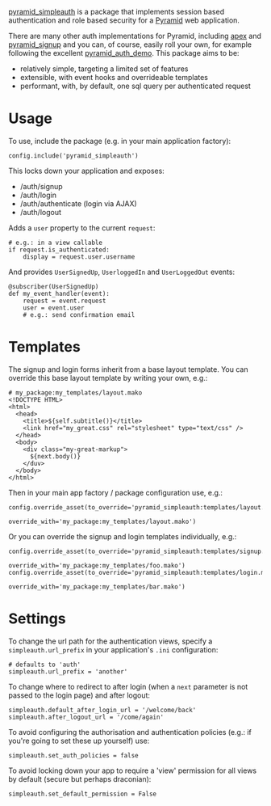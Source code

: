 [pyramid_simpleauth][] is a package that implements session based authentication
and role based security for a [Pyramid][] web application.

There are many other auth implementations for Pyramid, including [apex][] and 
[pyramid_signup][] and you can, of course, easily roll your own, for example
following the excellent [pyramid_auth_demo][].  This package aims to be:

* relatively simple, targeting a limited set of features
* extensible, with event hooks and overrideable templates
* performant, with, by default, one sql query per authenticated request

# Usage

To use, include the package (e.g. in your main application factory):

    config.include('pyramid_simpleauth')

This locks down your application and exposes:

* /auth/signup
* /auth/login
* /auth/authenticate (login via AJAX)
* /auth/logout

Adds a `user` property to the current `request`:

    # e.g.: in a view callable
    if request.is_authenticated:
        display = request.user.username

And provides `UserSignedUp`, `UserloggedIn` and `UserLoggedOut` events:

    @subscriber(UserSignedUp)
    def my_event_handler(event):
        request = event.request
        user = event.user
        # e.g.: send confirmation email

# Templates

The signup and login forms inherit from a base layout template.  You can override
this base layout template by writing your own, e.g.:

    # my_package:my_templates/layout.mako
    <!DOCTYPE HTML>
    <html>
      <head>
        <title>${self.subtitle()}</title>
        <link href="my_great.css" rel="stylesheet" type="text/css" />
      </head>
      <body>
        <div class="my-great-markup">
          ${next.body()}
        </duv>
      </body>
    </html>
    
Then in your main app factory / package configuration use, e.g.:

    config.override_asset(to_override='pyramid_simpleauth:templates/layout.mako',
                          override_with='my_package:my_templates/layout.mako')

Or you can override the signup and login templates individually, e.g.:

    config.override_asset(to_override='pyramid_simpleauth:templates/signup.mako',
                          override_with='my_package:my_templates/foo.mako')
    config.override_asset(to_override='pyramid_simpleauth:templates/login.mako',
                          override_with='my_package:my_templates/bar.mako')

# Settings

To change the url path for the authentication views, specify a 
`simpleauth.url_prefix` in your application's `.ini` configuration:

    # defaults to 'auth'
    simpleauth.url_prefix = 'another'

To change where to redirect to after login (when a `next` parameter is not passed
to the login page) and after logout:

    simpleauth.default_after_login_url = '/welcome/back'
    simpleauth.after_logout_url = '/come/again'

To avoid configuring the authorisation and authentication policies (e.g.: if you're
going to set these up yourself) use:

    simpleauth.set_auth_policies = false

To avoid locking down your app to require a 'view' permission for all views by
default (secure but perhaps draconian):

    simpleauth.set_default_permission = False

[apex]: https://github.com/cd34/apex
[pyramid]: http://pyramid.readthedocs.org
[pyramid_auth_demo]: https://github.com/mmerickel/pyramid_auth_demo
[pyramid_signup]: https://github.com/sontek/pyramid_signup
[pyramid_simpleauth]: http://github.com/thruflo/pyramid_simpleauth
